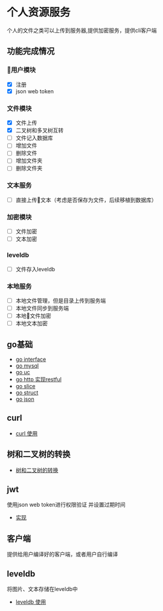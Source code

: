 # 个人资源服务
个人的文件之类可以上传到服务器,提供加密服务，提供cli客户端
## 功能完成情况
### 用户模块 
* [X] 注册 
* [X] json web token 
### 文件模块 
* [X] 文件上传
* [X] 二叉树和多叉树互转
* [ ] 文件记入数据库
* [ ] 增加文件 
* [ ] 删除文件
* [ ] 增加文件夹
* [ ] 删除文件夹 
### 文本服务 
* [ ] 直接上传文本（考虑是否保存为文件，后续移植到数据库）
### 加密模块
* [ ] 文件加密
* [ ] 文本加密
### leveldb 
* [ ] 文件存入leveldb
### 本地服务 
* [ ] 本地文件管理，但是目录上传到服务端  
* [ ] 本地文件同步到服务端
* [ ] 本地文件加密
* [ ] 本地文本加密
 
## go基础

* [go interface](docs/go%20interface.md)
* [go mysql](docs/go%20mysql使用.md)
* [go uc](docs/go%20uint%20case.md)
* [go http 实现restful](docs/go使用http实现restful.md)
* [go slice ](docs/go%20slice%20动态增删.md)
* [go struct](docs/go%20struct.md)
* [go json](docs/go使用json.md)

## curl
* [curl 使用](docs/curl%20usage.md)

## 树和二叉树的转换 

* [树和二叉树的转换](main/filetree/converter)

## jwt
使用json web token进行权限验证
并设置过期时间
* [实现](main/jwtutil)


## 客户端

提供给用户编译好的客户端，或者用户自行编译


## leveldb

将图片、文本存储在leveldb中

* [leveldb 使用](docs/leveldb.md)